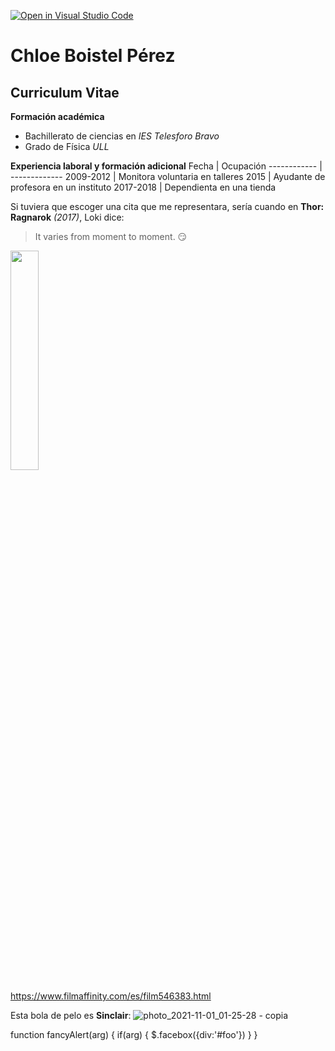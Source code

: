 [![Open in Visual Studio Code](https://classroom.github.com/assets/open-in-vscode-f059dc9a6f8d3a56e377f745f24479a46679e63a5d9fe6f495e02850cd0d8118.svg)](https://classroom.github.com/online_ide?assignment_repo_id=6129499&assignment_repo_type=AssignmentRepo)

# Chloe Boistel Pérez
## Curriculum Vitae

**Formación académica**
* Bachillerato de ciencias en *IES Telesforo Bravo*
* Grado de Física *ULL*

**Experiencia laboral y formación adicional**
Fecha | Ocupación
------------ | -------------
2009-2012 | Monitora voluntaria en talleres
2015 | Ayudante de profesora en un instituto
2017-2018 | Dependienta en una tienda



Si tuviera que escoger una cita que me representara, sería cuando en **Thor: Ragnarok** *(2017)*, Loki dice:
> It varies from moment to moment. :smirk:

<img
     width="30%"
     src="https://pics.filmaffinity.com/thor_ragnarok-115636540-large.jpg"/>
     
https://www.filmaffinity.com/es/film546383.html



Esta bola de pelo es **Sinclair**:
![photo_2021-11-01_01-25-28 - copia](https://user-images.githubusercontent.com/93216010/139609306-e0c69b44-9923-433f-8d12-0f25d312f186.jpg)


function fancyAlert(arg) {
  if(arg) {
    $.facebox({div:'#foo'})
  }
}
